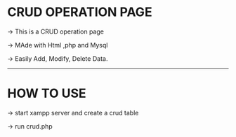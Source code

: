 # CRUD OPERATION PAGE

-> This is a CRUD operation page

-> MAde with Html ,php and Mysql

-> Easily Add, Modify, Delete Data.

-------------------------------------- 

# HOW TO USE

-> start xampp server and create a crud table

-> run crud.php
